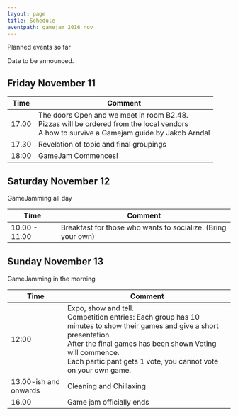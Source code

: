 ```yaml
---
layout: page
title: Schedule
eventpath: gamejam_2016_nov
---
```



Planned events so far

Date to be announced.

Friday November 11
------------------

| Time  | Comment |
| ------------- | ------------- |
| 17.00 | The doors Open and we meet in room B2.48.<br /> Pizzas will be ordered from the local vendors<br /> A how to survive a Gamejam guide by Jakob Arndal |
| 17.30 | Revelation of topic and final groupings |
| 18:00 | GameJam Commences! |

Saturday November 12
--------------------

GameJamming all day

| Time  | Comment |
| ------------- | ------------- |
| 10.00 - 11.00 | Breakfast for those who wants to socialize. (Bring your own) |

Sunday November 13
-----------------

GameJamming in the morning

| Time  | Comment |
| ------------- | ------------- |
| 12:00 | Expo, show and tell.<br />Competition entries: Each group has 10 minutes to show their games and give a short presentation. <br />After the final games has been shown Voting will commence.<br />Each participant gets 1 vote, you cannot vote on your own game. |
| 13.00-ish and onwards | Cleaning and Chillaxing |
| 16.00 | Game jam officially ends |
